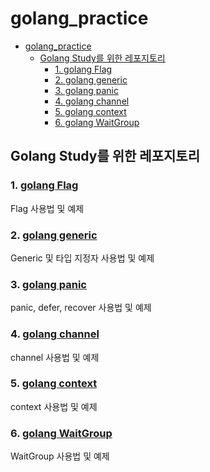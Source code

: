 # golang_practice

- [golang\_practice](#golang_practice)
  - [Golang Study를 위한 레포지토리](#golang-study를-위한-레포지토리)
    - [1. golang Flag](#1-golang-flag)
    - [2. golang generic](#2-golang-generic)
    - [3. golang panic](#3-golang-panic)
    - [4. golang channel](#4-golang-channel)
    - [5. golang context](#5-golang-context)
    - [6. golang WaitGroup](#6-golang-waitgroup)

## Golang Study를 위한 레포지토리

### 1. [golang Flag](/flag_exam)

Flag 사용법 및 예제

### 2. [golang generic](/generic_exam)

Generic 및 타입 지정자 사용법 및 예제

### 3. [golang panic](/panic_recover_exam)

panic, defer, recover 사용법 및 예제

### 4. [golang channel](/channel_exam)

channel 사용법 및 예제

### 5. [golang context](/context_exam)

context 사용법 및 예제

### 6. [golang WaitGroup](/waitgroup_exam)

WaitGroup 사용법 및 예제

